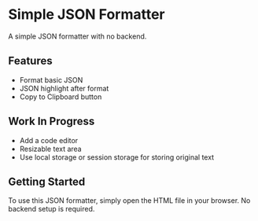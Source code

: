 # Simple JSON Formatter

A simple JSON formatter with no backend.

## Features
- Format basic JSON
- JSON highlight after format
- Copy to Clipboard button

## Work In Progress
- Add a code editor
- Resizable text area
- Use local storage or session storage for storing original text

## Getting Started
To use this JSON formatter, simply open the HTML file in your browser. No backend setup is required.
